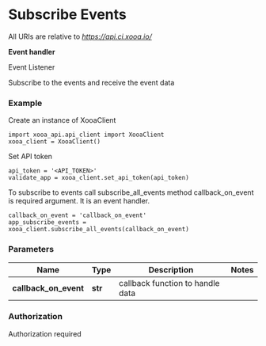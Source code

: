 # Subscribe Events

All URIs are relative to *https://api.ci.xooa.io/*

 **Event handler**

Event Listener

Subscribe to the events and receive the event data

### Example
Create an instance of XooaClient

```
import xooa_api.api_client import XooaClient
xooa_client = XooaClient()
```

Set API token
```
api_token = '<API_TOKEN>'
validate_app = xooa_client.set_api_token(api_token)
```

To subscribe to events call subscribe_all_events method
callback_on_event is required argument. It is an event handler.

```
callback_on_event = 'callback_on_event'
app_subscribe_events = xooa_client.subscribe_all_events(callback_on_event)
```


### Parameters

Name | Type | Description  | Notes
------------- | ------------- | ------------- | -------------
 **callback_on_event** | **str**| callback function to handle data | 

### Authorization

Authorization required
